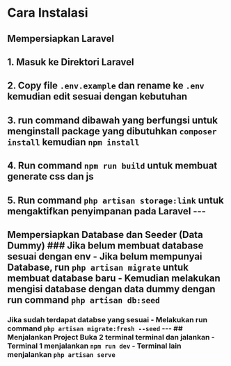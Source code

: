 # Cara Instalasi
## Mempersiapkan Laravel
## 1. Masuk ke Direktori Laravel 
## 2. Copy file `.env.example` dan rename ke `.env` kemudian edit sesuai dengan kebutuhan 
## 3. run command dibawah yang berfungsi untuk menginstall package yang dibutuhkan ``composer install``  kemudian ``npm install `` 
## 4. Run command `npm run build` untuk membuat generate css dan js
## 5. Run command `php artisan storage:link` untuk mengaktifkan penyimpanan pada Laravel --- 
## Mempersiapkan Database dan Seeder (Data Dummy) ### Jika belum membuat database sesuai dengan env - Jika belum mempunyai Database, run `php artisan migrate` untuk membuat database baru - Kemudian melakukan mengisi database dengan data dummy dengan run command `php artisan db:seed` 
### Jika sudah terdapat databse yang sesuai - Melakukan run command `php artisan migrate:fresh --seed` --- ## Menjalankan Project Buka 2 terminal terminal dan jalankan - Terminal 1 menjalankan `npm run dev` - Terminal lain menjalankan `php artisan serve` 
